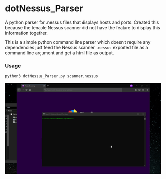 # dotNessus_Parser
A python parser for .nessus files that displays hosts and ports. Created this because the tenable Nessus scanner did not have the feature to display this information together.

This is a simple python command line parser which doesn't require any dependencies just feed the Nessus scanner `.nessus` exported file as a command line argument and get a html file as output.


### Usage
```bash
python3 dotNessus_Parser.py scanner.nessus
```


![Demo](https://github.com/Ebryx/dotNessus_Parser/blob/master/demo.gif)
